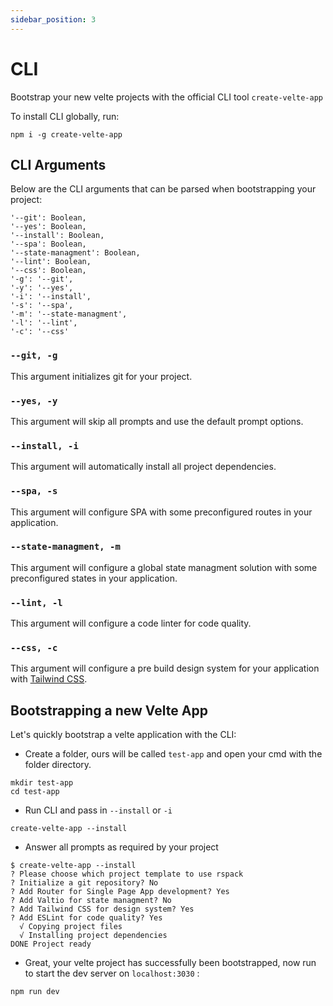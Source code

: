 ```yaml
---
sidebar_position: 3
---
```


# CLI

Bootstrap your new velte projects with the official CLI tool `create-velte-app`

To install CLI globally, run:

```shell
npm i -g create-velte-app
```

## CLI Arguments

Below are the CLI arguments that can be parsed when bootstrapping your project:

```
'--git': Boolean,
'--yes': Boolean,
'--install': Boolean,
'--spa': Boolean,
'--state-managment': Boolean,
'--lint': Boolean,
'--css': Boolean,
'-g': '--git',
'-y': '--yes',
'-i': '--install',
'-s': '--spa',
'-m': '--state-managment',
'-l': '--lint',
'-c': '--css'
```

### `--git, -g`
This argument initializes git for your project.

### `--yes, -y`
This argument will skip all prompts and use the default prompt options.

### `--install, -i`
This argument will automatically install all project dependencies.

### `--spa, -s`
This argument will configure SPA with some preconfigured routes in your application.

### `--state-managment, -m`
This argument will configure a global state managment solution with some preconfigured states in your application.

### `--lint, -l`
This argument will configure a code linter for code quality.

### `--css, -c`
This argument will configure a pre build design system for your application with [Tailwind CSS](https://tailwindcss.com/).



## Bootstrapping a new Velte App

Let's quickly bootstrap a velte application with the CLI:

* Create a folder, ours will be called `test-app` and open your cmd with the folder directory.

```shell
mkdir test-app
cd test-app
```

* Run CLI and pass in `--install` or `-i`

```shell
create-velte-app --install
```

* Answer all prompts as required by your project

```
$ create-velte-app --install
? Please choose which project template to use rspack
? Initialize a git repository? No
? Add Router for Single Page App development? Yes
? Add Valtio for state managment? No
? Add Tailwind CSS for design system? Yes
? Add ESLint for code quality? Yes
  √ Copying project files
  √ Installing project dependencies
DONE Project ready
```

* Great, your velte project has successfully been bootstrapped, now run to start the dev server on `localhost:3030` :

```shell
npm run dev
```

